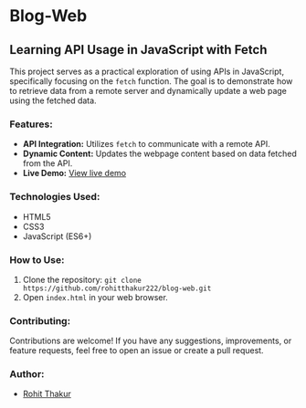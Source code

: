 # Blog-Web

## Learning API Usage in JavaScript with Fetch

This project serves as a practical exploration of using APIs in JavaScript, specifically focusing on the `fetch` function. The goal is to demonstrate how to retrieve data from a remote server and dynamically update a web page using the fetched data.

### Features:
- **API Integration:** Utilizes `fetch` to communicate with a remote API.
- **Dynamic Content:** Updates the webpage content based on data fetched from the API.
- **Live Demo:** [View live demo](https://rohitthakur222.github.io/blog-web/)

### Technologies Used:
- HTML5
- CSS3
- JavaScript (ES6+)

### How to Use:
1. Clone the repository: `git clone https://github.com/rohitthakur222/blog-web.git`
2. Open `index.html` in your web browser.

### Contributing:
Contributions are welcome! If you have any suggestions, improvements, or feature requests, feel free to open an issue or create a pull request.
### Author:
- [Rohit Thakur](https://github.com/rohitthakur222)
